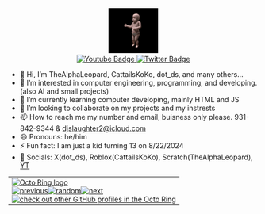 <div id="header" align="center">
  <img src="baby.gif" width="100"/>
  <div id="badges">
  <a href="https://youtube.com/@QUA-SUM">
    <img src="https://img.shields.io/badge/YouTube-red?style=for-the-badge&logo=youtube&logoColor=white" alt="Youtube Badge"/>
  </a>
  <a href="https://x.com/D4373305294416">
    <img src="https://img.shields.io/badge/Twitter-grey?style=for-the-badge&logo=x&logoColor=white" alt="Twitter Badge"/>
  </a>
</div>
</div>



- 👋 Hi, I’m TheAlphaLeopard, CattailsKoKo, dot_ds, and many others...
- 👀 I’m interested in computer engineering, programming, and developing. (also AI and small projects)
- 🌱 I’m currently learning computer developing, mainly HTML and JS
- 💞️ I’m looking to collaborate on my projects and my instrests
- 📫 How to reach me my number and email, buisness only please. 931-842-9344 & djslaughter2@icloud.com
- 😄 Pronouns: he/him
- ⚡ Fun fact: I am just a kid turning 13 on 8/22/2024
- 💬 Socials: X(dot_ds), Roblox(CattailsKoKo), Scratch(TheAlphaLeopard), [YT](https://www.youtube.com/@QUA-SUM)
  
<table><tbody><tr><td><a href="https://octo-ring.com/"><img src="https://octo-ring.com/static/img/widget/top.png" width="99%" alt="Octo Ring logo" align="top"></a><br><a href="https://octo-ring.com/p/TheAlphaLeopard/prev"><img src="https://octo-ring.com/static/img/widget/prev.png" width="33%" alt="previous" align="top" title="previous profile"></a><a href="https://octo-ring.com/p/TheAlphaLeopard/random"><img src="https://octo-ring.com/static/img/widget/random.png" width="33%" alt="random" align="top" title="random profile"></a><a href="https://octo-ring.com/p/TheAlphaLeopard/next"><img src="https://octo-ring.com/static/img/widget/next.png" width="33%" alt="next" align="top" title="next profile"></a><br><a href="https://octo-ring.com/"><img src="https://octo-ring.com/static/img/widget/bottom.png" width="99%" alt="check out other GitHub profiles in the Octo Ring" align="top"></a></td></tr></tbody></table>


<!---
TheAlphaLeopard/TheAlphaLeopard is a ✨ special ✨ repository because its `README.md` (this file) appears on your GitHub profile.
You can click the Preview link to take a look at your changes.
--->
